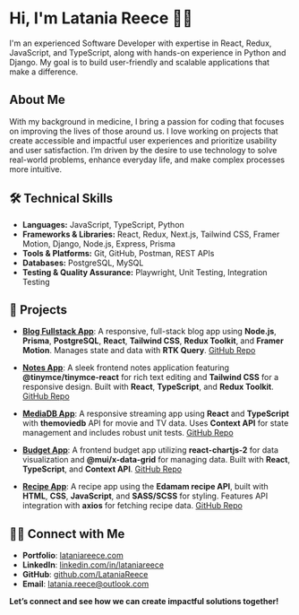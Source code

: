# Hi, I'm Latania Reece 👋🏾
I'm an experienced Software Developer with expertise in React, Redux, JavaScript, and TypeScript, along with hands-on experience in Python and Django. My goal is to build user-friendly and scalable applications that make a difference.

## About Me
With my background in medicine, I bring a passion for coding that focuses on improving the lives of those around us. I love working on projects that create accessible and impactful user experiences and prioritize usability and user satisfaction. I’m driven by the desire to use technology to solve real-world problems, enhance everyday life, and make complex processes more intuitive.

## 🛠️ Technical Skills
- **Languages:** JavaScript, TypeScript, Python  
- **Frameworks & Libraries:** React, Redux, Next.js, Tailwind CSS, Framer Motion, Django, Node.js, Express, Prisma  
- **Tools & Platforms:** Git, GitHub, Postman, REST APIs  
- **Databases:** PostgreSQL, MySQL  
- **Testing & Quality Assurance:** Playwright, Unit Testing, Integration Testing

## 📂 Projects

- [**Blog Fullstack App**](https://blog-fullstack-app-ui.vercel.app/): A responsive, full-stack blog app using **Node.js**, **Prisma**, **PostgreSQL**, **React**, **Tailwind CSS**, **Redux Toolkit**, and **Framer Motion**. Manages state and data with **RTK Query**. [GitHub Repo](https://github.com/LataniaReece/blog_fullstack_app)

- [**Notes App**](https://latania-notesapp.netlify.app): A sleek frontend notes application featuring **@tinymce/tinymce-react** for rich text editing and **Tailwind CSS** for a responsive design. Built with **React**, **TypeScript**, and **Redux Toolkit**. [GitHub Repo](https://github.com/LataniaReece/Notes-App)

- [**MediaDB App**](https://mediadb.netlify.app/): A responsive streaming app using **React** and **TypeScript** with **themoviedb** API for movie and TV data. Uses **Context API** for state management and includes robust unit tests. [GitHub Repo](https://github.com/LataniaReece/MediaDB)

- [**Budget App**](https://latania-budget-app.netlify.app/): A frontend budget app utilizing **react-chartjs-2** for data visualization and **@mui/x-data-grid** for managing data. Built with **React**, **TypeScript**, and **Context API**. [GitHub Repo](https://github.com/LataniaReece/react-mui-budget-app)

- [**Recipe App**](http://latania-recipeapp.netlify.app/): A recipe app using the **Edamam recipe API**, built with **HTML**, **CSS**, **JavaScript**, and **SASS/SCSS** for styling. Features API integration with **axios** for fetching recipe data. [GitHub Repo](https://github.com/LataniaReece/RecipeApp)

 ## 🤝🏾 Connect with Me

- **Portfolio**: [lataniareece.com](https://lataniareece.com)
- **LinkedIn**: [linkedin.com/in/lataniareece](https://www.linkedin.com/in/lataniareece/)
- **GitHub**: [github.com/LataniaReece](https://github.com/LataniaReece)
- **Email**: [latania.reece@outlook.com](mailto:latania.reece@outlook.com)

**Let’s connect and see how we can create impactful solutions together!**


